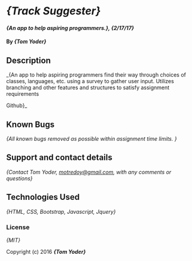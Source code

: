 # _{Track Suggester}_

#### _{An app to help aspiring programmers.}, {2/17/17}_

#### By _**{Tom Yoder}**_

## Description

_{An app to help aspiring programmers find their way through choices of classes, languages, etc. using a survey to gather user input. Utilizes branching and other features and structures to satisfy assignment requirements

  Github}_


## Known Bugs

_{All known bugs removed as possible within assignment time limits. }_

## Support and contact details

_{Contact Tom Yoder, motredoy@gmail.com, with any comments or questions}_

## Technologies Used

_{HTML, CSS, Bootstrap, Javascript, Jquery}_

### License

*{MIT}*

Copyright (c) 2016 **_{Tom Yoder}_**

